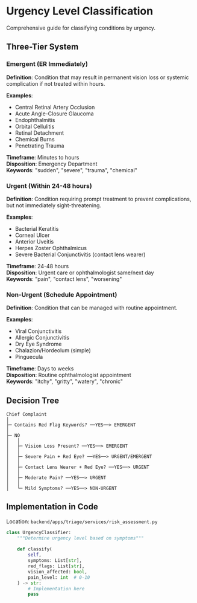 # Urgency Level Classification

Comprehensive guide for classifying conditions by urgency.

## Three-Tier System

### Emergent (ER Immediately)
**Definition**: Condition that may result in permanent vision loss or systemic complication if not treated within hours.

**Examples**:
- Central Retinal Artery Occlusion
- Acute Angle-Closure Glaucoma  
- Endophthalmitis
- Orbital Cellulitis
- Retinal Detachment
- Chemical Burns
- Penetrating Trauma

**Timeframe**: Minutes to hours  
**Disposition**: Emergency Department  
**Keywords**: "sudden", "severe", "trauma", "chemical"

### Urgent (Within 24-48 hours)
**Definition**: Condition requiring prompt treatment to prevent complications, but not immediately sight-threatening.

**Examples**:
- Bacterial Keratitis
- Corneal Ulcer
- Anterior Uveitis
- Herpes Zoster Ophthalmicus
- Severe Bacterial Conjunctivitis (contact lens wearer)

**Timeframe**: 24-48 hours  
**Disposition**: Urgent care or ophthalmologist same/next day  
**Keywords**: "pain", "contact lens", "worsening"

### Non-Urgent (Schedule Appointment)
**Definition**: Condition that can be managed with routine appointment.

**Examples**:
- Viral Conjunctivitis
- Allergic Conjunctivitis
- Dry Eye Syndrome
- Chalazion/Hordeolum (simple)
- Pinguecula

**Timeframe**: Days to weeks  
**Disposition**: Routine ophthalmologist appointment  
**Keywords**: "itchy", "gritty", "watery", "chronic"

## Decision Tree
```
Chief Complaint
│
├─ Contains Red Flag Keywords? ──YES──> EMERGENT
│
├─ NO
│   │
│   ├─ Vision Loss Present? ──YES──> EMERGENT
│   │
│   ├─ Severe Pain + Red Eye? ──YES──> URGENT/EMERGENT
│   │
│   ├─ Contact Lens Wearer + Red Eye? ──YES──> URGENT
│   │
│   ├─ Moderate Pain? ──YES──> URGENT
│   │
│   └─ Mild Symptoms? ──YES──> NON-URGENT
```

## Implementation in Code

Location: `backend/apps/triage/services/risk_assessment.py`
```python
class UrgencyClassifier:
    """Determine urgency level based on symptoms"""
    
    def classify(
        self,
        symptoms: List[str],
        red_flags: List[str],
        vision_affected: bool,
        pain_level: int  # 0-10
    ) -> str:
        # Implementation here
        pass
```